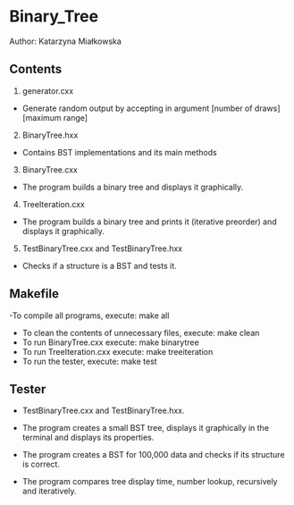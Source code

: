 # Binary_Tree

Author: Katarzyna Miałkowska

## Contents ##
1) generator.cxx
- Generate random output by accepting in argument
[number of draws] [maximum range]

2) BinaryTree.hxx
- Contains BST implementations and its main methods
 
3) BinaryTree.cxx
 - The program builds a binary tree and displays it graphically.

4) TreeIteration.cxx
- The program builds a binary tree and prints it (iterative preorder) and displays it graphically.
 
5) TestBinaryTree.cxx and TestBinaryTree.hxx
- Checks if a structure is a BST and tests it.

## Makefile ##
-To compile all programs, execute:
 make all
- To clean the contents of unnecessary files, execute:
 make clean
- To run BinaryTree.cxx execute:
make binarytree
- To run TreeIteration.cxx execute:
make treeiteration
- To run the tester, execute:
make test

## Tester ##
- TestBinaryTree.cxx and TestBinaryTree.hxx.

- The program creates a small BST tree, displays it graphically in the terminal and displays its properties.
- The program creates a BST for 100,000 data and checks if its structure is correct.
- The program compares tree display time, number lookup, recursively and iteratively. 
